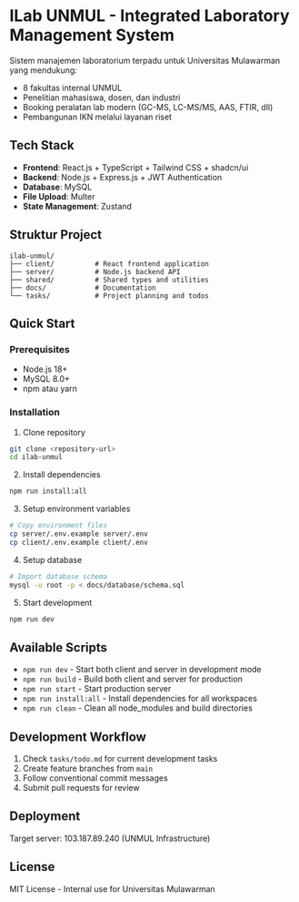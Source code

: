 # ILab UNMUL - Integrated Laboratory Management System

Sistem manajemen laboratorium terpadu untuk Universitas Mulawarman yang mendukung:
- 8 fakultas internal UNMUL
- Penelitian mahasiswa, dosen, dan industri
- Booking peralatan lab modern (GC-MS, LC-MS/MS, AAS, FTIR, dll)
- Pembangunan IKN melalui layanan riset

## Tech Stack

- **Frontend**: React.js + TypeScript + Tailwind CSS + shadcn/ui
- **Backend**: Node.js + Express.js + JWT Authentication
- **Database**: MySQL
- **File Upload**: Multer
- **State Management**: Zustand

## Struktur Project

```
ilab-unmul/
├── client/          # React frontend application
├── server/          # Node.js backend API
├── shared/          # Shared types and utilities
├── docs/            # Documentation
└── tasks/           # Project planning and todos
```

## Quick Start

### Prerequisites
- Node.js 18+
- MySQL 8.0+
- npm atau yarn

### Installation

1. Clone repository
```bash
git clone <repository-url>
cd ilab-unmul
```

2. Install dependencies
```bash
npm run install:all
```

3. Setup environment variables
```bash
# Copy environment files
cp server/.env.example server/.env
cp client/.env.example client/.env
```

4. Setup database
```bash
# Import database schema
mysql -u root -p < docs/database/schema.sql
```

5. Start development
```bash
npm run dev
```

## Available Scripts

- `npm run dev` - Start both client and server in development mode
- `npm run build` - Build both client and server for production
- `npm run start` - Start production server
- `npm run install:all` - Install dependencies for all workspaces
- `npm run clean` - Clean all node_modules and build directories

## Development Workflow

1. Check `tasks/todo.md` for current development tasks
2. Create feature branches from `main`
3. Follow conventional commit messages
4. Submit pull requests for review

## Deployment

Target server: 103.187.89.240 (UNMUL Infrastructure)

## License

MIT License - Internal use for Universitas Mulawarman